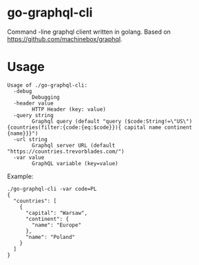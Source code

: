 # go-graphql-cli
Command -line graphql client written in golang. Based on https://github.com/machinebox/graphql.

# Usage

```
Usage of ./go-graphql-cli:
  -debug
    	Debugging
  -header value
    	HTTP Header (key: value)
  -query string
    	Graphql query (default "query ($code:String!=\"US\"){countries(filter:{code:{eq:$code}}){ capital name continent {name}}}")
  -url string
    	Graphql server URL (default "https://countries.trevorblades.com/")
  -var value
    	GraphQL variable (key=value)
```
Example:
```
./go-graphql-cli -var code=PL
{
  "countries": [
    {
      "capital": "Warsaw",
      "continent": {
        "name": "Europe"
      },
      "name": "Poland"
    }
  ]
}
```
